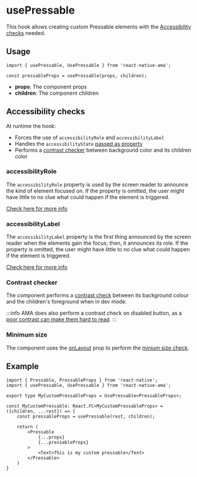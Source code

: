 # usePressable

This hook allows creating custom Pressable elements with the [Accessibility checks](#accessibility-checks) needed.

## Usage

```tsx
import { usePressable, UsePressable } from 'react-native-ama';

const pressableProps = usePressable(props, children);
```

- **props**: The component props
- **children**: The component children

## Accessibility checks

At runtime the hook:

- Forces the use of `accessibilityRole` and `accessibilityLabel`
- Handles the `accessibilityState` [passed as property](/docs/components/buttons/Pressable#accessibility-states)
- Performs a [contrast checker](/docs/guidelines/contrast) between background color and its children color

### accessibilityRole

The `accessibilityRole` property is used by the screen reader to announce the kind of element focused on. If the property is omitted, the user might have little to no clue what could happen if the element is triggered.

[Check here for more info](/docs/guidelines/accessibility-role)

### accessibilityLabel

The `accessibilityLabel` property is the first thing announced by the screen reader when the elements gain the focus; then, it announces its role. If the property is omitted, the user might have little to no clue what could happen if the element is triggered.

[Check here for more info](/docs/guidelines/accessibility-label)

### Contrast checker

The component performs a [contrast check](/docs/guidelines/contrast) between its background colour and the children's foreground when in dev mode.

:::info
AMA does also perform a contrast check on disabled button, as a [poor contrast can make them hard to read](https://axesslab.com/disabled-buttons-suck/#they-are-hard-to-see).
:::

### Minimum size

The component uses the [onLayout](https://reactnative.dev/docs/layoutevent) prop to perform the [minium size check](/docs/guidelines/minimum-size).


## Example

```tsx
import { Pressable, PressableProps } from 'react-native';
import { usePressable, UsePressable } from 'react-native-ama';

export type MyCustomPressableProps = UsePressable<PressableProps>;

const MyCustomPressable: React.FC<MyCustomPressableProps> = ({children, ...rest}) => {
    const pressableProps = usePressable(rest, children);

    return (
        <Pressable
            {...props}
            {...pressableProps}
        >
            <Text>This is my custom pressable</Text>
        </Pressable>
    )
}

